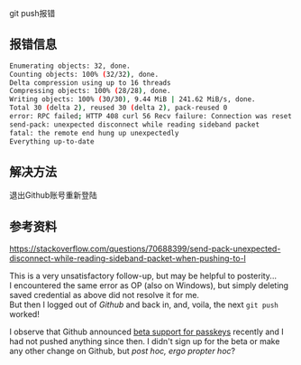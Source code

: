 git push报错

## 报错信息
```bash
Enumerating objects: 32, done.
Counting objects: 100% (32/32), done.
Delta compression using up to 16 threads
Compressing objects: 100% (28/28), done.
Writing objects: 100% (30/30), 9.44 MiB | 241.62 MiB/s, done.
Total 30 (delta 2), reused 30 (delta 2), pack-reused 0
error: RPC failed; HTTP 408 curl 56 Recv failure: Connection was reset
send-pack: unexpected disconnect while reading sideband packet
fatal: the remote end hung up unexpectedly
Everything up-to-date
```


## 解决方法
退出Github账号重新登陆


## 参考资料
https://stackoverflow.com/questions/70688399/send-pack-unexpected-disconnect-while-reading-sideband-packet-when-pushing-to-l

This is a very unsatisfactory follow-up, but may be helpful to posterity...  
I encountered the same error as OP (also on Windows), but simply deleting saved credential as above did not resolve it for me.  
But then I logged out of _Github_ and back in, and, voila, the next `git push` worked!

I observe that Github announced [beta support for passkeys](https://github.blog/2023-07-12-introducing-passwordless-authentication-on-github-com/) recently and I had not pushed anything since then. I didn't sign up for the beta or make any other change on Github, but _post hoc, ergo propter hoc_?
